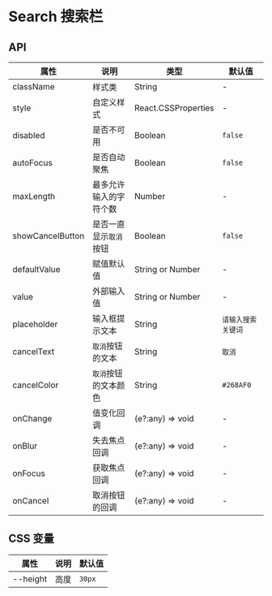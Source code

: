 
# Search 搜索栏

<code src="./demos/index.tsx"></code>

## API

属性 | 说明 | 类型 | 默认值
----|-----|------|------
| className | 样式类  | String |  - |
| style | 自定义样式  | React.CSSProperties  | -  |
| disabled | 是否不可用 | Boolean | `false` |
| autoFocus | 是否自动聚焦 | Boolean | `false` |
| maxLength | 最多允许输入的字符个数 | Number | - |
| showCancelButton | 是否一直显示`取消`按钮 | Boolean | `false` |
| defaultValue | 赋值默认值 | String or Number | - |
| value | 外部输入值 | String or Number | - |
| placeholder | 输入框提示文本 | String | `请输入搜索关键词` |
| cancelText | `取消`按钮的文本 | String | `取消` |
| cancelColor | `取消`按钮的文本颜色 | String | `#268AF0` |
| onChange  |  值变化回调 | (e?:any) => void |  -  |
| onBlur  |  失去焦点回调 | (e?:any) => void |  -  |
| onFocus  |  获取焦点回调 | (e?:any) => void |  -  |
| onCancel  |  取消按钮的回调 | (e?:any) => void |  -  |

## CSS 变量

| 属性               | 说明     | 默认值                    |
| ------------------ | -------- | ------------------------- |
| --height       | 高度 | `30px`   |